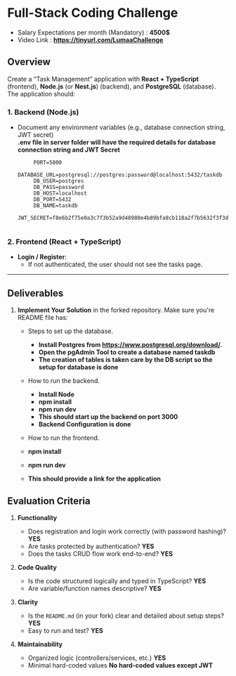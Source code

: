 # Full-Stack Coding Challenge
   - Salary Expectations per month (Mandatory) : **4500$**
   - Video Link : **https://tinyurl.com/LumaaChallenge**
## Overview

Create a “Task Management” application with **React + TypeScript** (frontend), **Node.js** (or **Nest.js**) (backend), and **PostgreSQL** (database). The application should:


### 1. Backend (Node.js)
  - Document any environment variables (e.g., database connection string, JWT secret)  
     **.env file in server folder will have the required details for database connection string and JWT Secret**  
    ```env
         PORT=5000
         DATABASE_URL=postgresql://postgres:password@localhost:5432/taskdb
         DB_USER=postgres
         DB_PASS=password
         DB_HOST=localhost
         DB_PORT=5432
         DB_NAME=taskdb
         JWT_SECRET=f8e6b2f75e0a3c7f3b52a9d48980e4b89bfa8cb118a2f7b5632f3f3d3ef6a2d8


### 2. Frontend (React + TypeScript)

- **Login / Register**:
  - If not authenticated, the user should not see the tasks page.
---

## Deliverables
1. **Implement Your Solution** in the forked repository. Make sure you're README file has:
   - Steps to set up the database.  
     - **Install Postgres from https://www.postgresql.org/download/.**    
     - **Open the pgAdmin Tool to create a database named taskdb**  
     - **The creation of tables is taken care by the DB script so the setup for database is done**
     
   - How to run the backend.  
     - **Install Node**    
     - **npm install**  
     - **npm run dev**  
     - **This should start up the backend on port 3000**  
     - **Backend Configuration is done**  
     
   - How to run the frontend.  
   - **npm install**
   - **npm run dev**
   - **This should provide a link for the application** 

## Evaluation Criteria

1. **Functionality**  
   - Does registration and login work correctly (with password hashing)? **YES**
   - Are tasks protected by authentication? **YES**
   - Does the tasks CRUD flow work end-to-end? **YES**

2. **Code Quality**  
   - Is the code structured logically and typed in TypeScript? **YES**
   - Are variable/function names descriptive? **YES**

3. **Clarity**  
   - Is the `README.md` (in your fork) clear and detailed about setup steps? **YES**
   - Easy to run and test? **YES**

4. **Maintainability**  
   - Organized logic (controllers/services, etc.) **YES**
   - Minimal hard-coded values **No hard-coded values except JWT**
